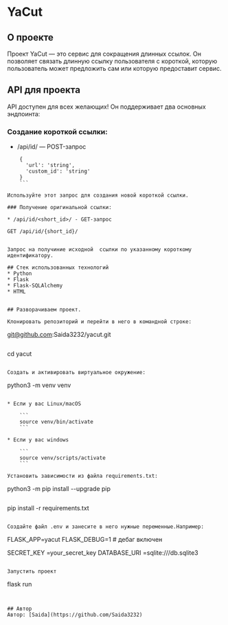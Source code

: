 # YaCut

## О проекте

Проект YaCut — это сервис для сокращения длинных ссылок. Он позволяет связать длинную ссылку пользователя с короткой, которую пользователь может предложить сам или которую предоставит сервис.

## API для проекта
API доступен для всех желающих! Он поддерживает два основных эндпоинта:

### Создание короткой ссылки:

* /api/id/ — POST-запрос
```
    {
      'url': 'string',
      'custom_id': 'string'
    }
    ```

Используйте этот запрос для создания новой короткой ссылки.

### Получение оригинальной ссылки:

* /api/id/<short_id>/ - GET-запрос
```
    GET /api/id/{short_id}/
```

Запрос на получиние исходной  ссылки по указанному короткому идентификатору.

## Стек использованных технологий
* Python
* Flask
* Flask-SQLAlchemy
* HTML


## Разворачиваем проект.

Клонировать репозиторий и перейти в него в командной строке:

```
git@github.com:Saida3232/yacut.git
```

```
cd yacut
```

Cоздать и активировать виртуальное окружение:

```
python3 -m venv venv
```

* Если у вас Linux/macOS

    ```
    source venv/bin/activate
    ```

* Если у вас windows

    ```
    source venv/scripts/activate
    ```

Установить зависимости из файла requirements.txt:

```
python3 -m pip install --upgrade pip
```

```
pip install -r requirements.txt
```

Создайте файл .env и занесите в него нужные переменные.Например:

```
FLASK_APP=yacut
FLASK_DEBUG=1 # дебаг включен

SECRET_KEY =your_secret_key
DATABASE_URI =sqlite:///db.sqlite3

```

Запустить проект 

```
flask run
```


## Автор
Автор: [Saida](https://github.com/Saida3232)